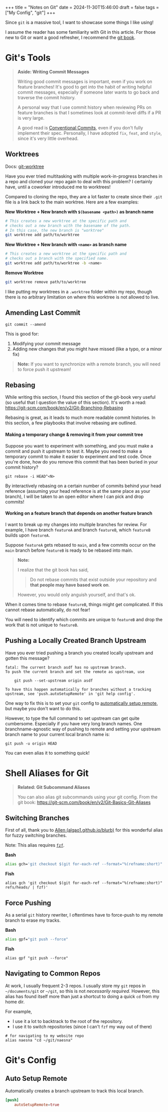 +++
title = "Notes on Git"
date = 2024-11-30T15:46:00
draft = false
tags = ["My Config", "git"]
+++

Since `git` is a massive tool, I want to showcase some things I like using!

I assume the reader has some familiarity with Git in this article. For those new to Git or
want a good refresher, I recommend the [git book](https://git-scm.com/book/en/v2). 

# Git's Tools

> **Aside: Writing Commit Messages**
> 
> Writing good commit messages is important, even if you work on feature branches!
> It's good to get into the habit of writing helpful commit messages, 
> especially if someone later wants to go back and traverse the commit history.
>
> A personal way that I use commit history when reviewing PRs on feature branches is that I sometimes look at commit-level diffs if a PR is very large.
> 
> A good read is [Conventional Commits](https://conventionalcommits.org), even if you don't fully implement their spec.
> Personally, I have adopted `fix`, `feat`, and `style`, since it's very little overhead.

## Worktrees

Docs: [git-worktree](https://git-scm.com/docs/git-worktree)

Have you ever tried multitasking with multiple work-in-progress branches in a repo and cloned your repo again to deal with this problem? I certainly have, until a coworker introduced me to worktrees!

Compared to cloning the repo, they are a lot faster to create since their `.git` file is a link back to the main worktree. Here are a few examples:

**New Worktree + New branch with `$(basename <path>)` as branch name**
```bash
# This creates a new worktree at the specific path and 
# checks out a new branch with the basename of the path.
# In this case, the new branch is "worktree"
git worktree add path/to/worktree
```

**New Worktree + New branch with `<name>` as branch name**
```bash
# This creates a new worktree at the specific path and
# checks out a branch with the specified name.
git worktree add path/to/worktree -b <name>
```

**Remove Worktree**
```bash
git worktree remove path/to/worktree
```

I like putting my worktrees in a `.worktree` folder within my repo, though there is no arbitrary limitation on where this worktree is not allowed to live.

## Amending Last Commit

`git commit --amend`

This is good for:
1. Modifying your commit message
2. Adding new changes that you might have missed (like a typo, or a minor fix)

> **Note:** If you want to synchronize with a remote branch, you will need to force push it upstream!
## Rebasing

While writing this section, I found this section of the git-book very useful (so useful that I question the value of this section). It's worth a read: https://git-scm.com/book/en/v2/Git-Branching-Rebasing

Rebasing is great, as it leads to much more readable commit histories. In this section, a few playbooks that involve rebasing are outlined.
#### Making a temporary change & removing it from your commit tree

Suppose you want to experiment with something, and you must make a commit and push it upstream to test it. Maybe you need to make a temporary commit to make it easier to experiment and test code. Once you're done, how do you remove this commit that has been buried in your commit history?

`git rebase -i HEAD^<N>`

By interactively rebasing on a certain number of commits behind your head reference (assuming your head reference is at the same place as your branch), I will be taken to an
open editor where I can pick and drop commits!
#### Working on a feature branch that depends on another feature branch

I want to break up my changes into multiple branches for review. For example, I have branch `featureA` and branch `featureB`, which `featureB` builds upon `featureA`.

Suppose `featureA` gets rebased to `main`, and a few commits occur on the `main` branch before `featureB` is ready to be rebased into main.

> **Note:** 
> 
> I realize that the git book has said, 
> 
> > Do not rebase commits that exist outside your repository and **that people may have based work on**.
> 
> However, you would only anguish yourself, and that's ok.

When it comes time to rebase `featureB`, things might get complicated. If this cannot rebase automatically, do not fear!

You will need to identify which commits are unique to `featureB` and drop the work that is not unique to `featureB`.

## Pushing a Locally Created Branch Upstream

Have you ever tried pushing a branch you created locally upstream and gotten this message?

```
fatal: The current branch asdf has no upstream branch.
To push the current branch and set the remote as upstream, use

    git push --set-upstream origin asdf

To have this happen automatically for branches without a tracking
upstream, see 'push.autoSetupRemote' in 'git help config'.
```

One way to fix this is to set your `git` config to [automatically setup remote](#auto-setup-remote), but maybe you don't want to do this.

However, to type the full command to set upstream can get quite cumbersome. Especially if you have very long branch names. One branchname-agnostic way of pushing to remote and setting your upstream branch name to your current local branch name is:

```fish
git push -u origin HEAD
```

You can even alias it to something quick!
# Shell Aliases for Git

> **Related: Git Subcommand Aliases**
> 
> You can also alias git subcommands using your git config. From the git book: https://git-scm.com/book/en/v2/Git-Basics-Git-Aliases

## Switching Branches

First of all, thank you to [Allen (algao1.github.io/blurb)](https://algao1.github.io/blurb) for this wonderful alias for fuzzy switching branches.

Note: This alias requires [`fzf`](https://github.com/junegunn/fzf).

**Bash**
```bash
alias gch='git checkout $(git for-each-ref --format="%(refname:short)" refs/heads/ | fzf)'
```

**Fish**
```fish
alias gch 'git checkout $(git for-each-ref --format="%(refname:short)" refs/heads/ | fzf)'
```

## Force Pushing

As a serial `git` history rewriter, I oftentimes have to force-push to my remote branch to erase my tracks.

**Bash**
```bash
alias gpf="git push --force"
```

**Fish**
```fish
alias gpf "git push --force"
```

## Navigating to Common Repos

At work, I usually frequent 2-3 repos. I usually store my `git` repos in `~/documents/git` or `~/git`, so this is not *necessarily required*. However, this alias has found itself more than just a shortcut to doing a quick `cd` from my home dir.

For example, 
- I use it a lot to backtrack to the root of the repository. 
- I use it to switch repositories (since I can't `fzf` my way out of there)

```fish
# for navigating to my website repo
alias naesna "cd ~/git/naesna"
```

# Git's Config

## Auto Setup Remote

Automatically creates a branch upstream to track this local branch.

```toml
[push]
	autoSetupRemote=true
```

